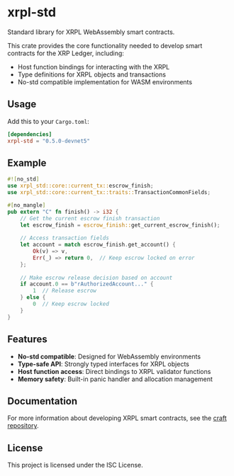 # xrpl-std

Standard library for XRPL WebAssembly smart contracts.

This crate provides the core functionality needed to develop smart contracts for the XRP Ledger, including:
- Host function bindings for interacting with the XRPL
- Type definitions for XRPL objects and transactions
- No-std compatible implementation for WASM environments

## Usage

Add this to your `Cargo.toml`:

```toml
[dependencies]
xrpl-std = "0.5.0-devnet5"
```

## Example

```rust
#![no_std]
use xrpl_std::core::current_tx::escrow_finish;
use xrpl_std::core::current_tx::traits::TransactionCommonFields;

#[no_mangle]
pub extern "C" fn finish() -> i32 {
    // Get the current escrow finish transaction
    let escrow_finish = escrow_finish::get_current_escrow_finish();
    
    // Access transaction fields
    let account = match escrow_finish.get_account() {
        Ok(v) => v,
        Err(_) => return 0,  // Keep escrow locked on error
    };
    
    // Make escrow release decision based on account
    if account.0 == b"rAuthorizedAccount..." {
        1  // Release escrow
    } else {
        0  // Keep escrow locked
    }
}
```

## Features

- **No-std compatible**: Designed for WebAssembly environments
- **Type-safe API**: Strongly typed interfaces for XRPL objects
- **Host function access**: Direct bindings to XRPL validator functions
- **Memory safety**: Built-in panic handler and allocation management

## Documentation

For more information about developing XRPL smart contracts, see the [craft repository](https://github.com/XRPLF/craft).

## License

This project is licensed under the ISC License.